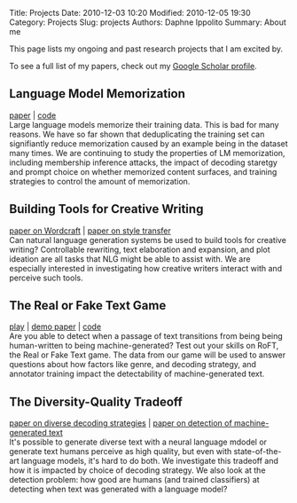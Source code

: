 Title: Projects
Date: 2010-12-03 10:20
Modified: 2010-12-05 19:30
Category: Projects
Slug: projects
Authors: Daphne Ippolito
Summary: About me

This page lists my ongoing and past research projects that I am excited by.

To see a full list of my papers, check out my [Google Scholar profile](https://scholar.google.com/citations?user=COEsqLYAAAAJ&hl=en&oi=ao).

## Language Model Memorization
[paper](https://arxiv.org/abs/2107.06499) | [code](https://github.com/google-research/deduplicate-text-datasets)  
Large language models memorize their training data.
This is bad for many reasons.
We have so far shown that deduplicating the training set can signifiantly reduce memorization caused by an example being in the dataset many times.
We are continuing to study the properties of LM memorization, including membership inference attacks, the impact of decoding staretgy and prompt choice on whether memorized content surfaces, and training strategies to control the amount of memorization. 

## Building Tools for Creative Writing
[paper on Wordcraft](https://arxiv.org/abs/2107.07430) | [paper on style transfer](https://arxiv.org/abs/2109.03910)  
Can natural language generation systems be used to build tools for creative writing? Controllable rewriting, text elaboration and expansion,
and plot ideation are all tasks that NLG might be able to assist with. We are especially interested in investigating how creative writers interact
with and perceive such tools.

## The Real or Fake Text Game
[play](http://roft.io/) | [demo paper](https://arxiv.org/abs/2010.03070) | [code](https://github.com/kirubarajan/roft/)   
Are you able to detect when a passage of text transitions from being being human-written to being machine-generated? Test out your skills on RoFT, the Real or Fake Text game.
The data from our game will be used to answer questions about how factors like genre, and decoding strategy, and annotator training impact the detectability of machine-generated text.

## The Diversity-Quality Tradeoff
[paper on diverse decoding strategies](https://arxiv.org/abs/1906.06362) | [paper on detection of machine-generated text](https://arxiv.org/abs/1911.00650)  
It's possible to generate diverse text with a neural language mdodel or generate text humans perceive as high quality, but even with state-of-the-art language models, it's hard to do both.
We investigate this tradeoff and how it is impacted by choice of decoding strategy.
We also look at the detection problem: how good are humans (and trained classifiers) at detecting when text was generated with a language model?
